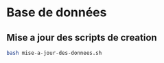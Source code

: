 # Base de données

## Mise a jour des scripts de creation
```bash
bash mise-a-jour-des-donnees.sh
```